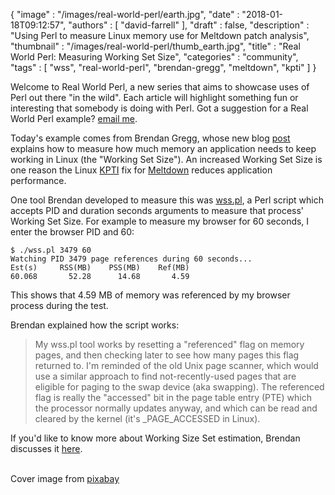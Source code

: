 {
   "image" : "/images/real-world-perl/earth.jpg",
   "date" : "2018-01-18T09:12:57",
   "authors" : [
      "david-farrell"
   ],
   "draft" : false,
   "description" : "Using Perl to measure Linux memory use for Meltdown patch analysis",
   "thumbnail" : "/images/real-world-perl/thumb_earth.jpg",
   "title" : "Real World Perl: Measuring Working Set Size",
   "categories" : "community",
   "tags" : [
      "wss",
      "real-world-perl",
      "brendan-gregg",
      "meltdown",
      "kpti"
   ]
}

Welcome to Real World Perl, a new series that aims to showcase uses of Perl out there "in the wild". Each article will highlight something fun or interesting that somebody is doing with Perl. Got a suggestion for a Real World Perl example? [email me](mailto:perl-com-editor@perl.org).

Today's example comes from Brendan Gregg, whose new blog [post](http://www.brendangregg.com/blog/2018-01-17/measure-working-set-size.html) explains how to measure how much memory an application needs to keep working in Linux (the "Working Set Size"). An increased Working Set Size is one reason the Linux [KPTI](https://fedoramagazine.org/kpti-new-kernel-feature-mitigate-meltdown/) fix for [Meltdown](https://en.wikipedia.org/wiki/Meltdown_(security_vulnerability)) reduces application performance.

One tool Brendan developed to measure this was [wss.pl](https://github.com/brendangregg/wss/blob/master/wss.pl), a Perl script which accepts PID and duration seconds arguments to measure that process' Working Set Size. For example to measure my browser for 60 seconds, I enter the browser PID and 60:

    $ ./wss.pl 3479 60
    Watching PID 3479 page references during 60 seconds...
    Est(s)     RSS(MB)    PSS(MB)    Ref(MB)
    60.068       52.28      14.68       4.59

This shows that 4.59 MB of memory was referenced by my browser process during the test.

Brendan explained how the script works:

> My wss.pl tool works by resetting a "referenced" flag on memory pages, and then checking later to see how many pages this flag returned to. I'm reminded of the old Unix page scanner, which would use a similar approach to find not-recently-used pages that are eligible for paging to the swap device (aka swapping). The referenced flag is really the "accessed" bit in the page table entry (PTE) which the processor normally updates anyway, and which can be read and cleared by the kernel (it's _PAGE_ACCESSED in Linux).
> 

If you'd like to know more about Working Size Set estimation, Brendan discusses it [here](http://www.brendangregg.com/wss.html).

\
Cover image from [pixabay](https://pixabay.com/en/planet-earth-cosmos-continents-1457453/)
